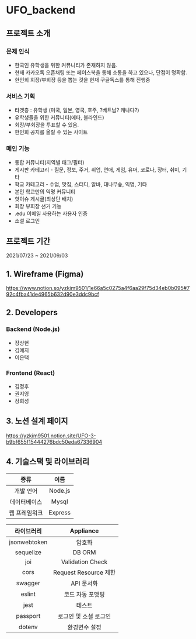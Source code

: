 # UFO_backend

## 프로젝트 소개
### 문제 인식
- 한국인 유학생을 위한 커뮤니티가 존재하지 않음.
- 현재 카카오톡 오픈채팅 또는 페이스북을 통해 소통을 하고 있으나, 단점이 명확함.
- 한인회 회장/부회장 등을 뽑는 것을 현재 구글독스를 통해 진행중

### 서비스 기획
- 타겟층 : 유학생 (미국, 일본, 영국, 호주, ?베트남? 캐나다?)
- 유학생들을 위한 커뮤니티(에타, 블라인드)
- 회장/부회장을 투표할 수 있음.
- 한인회 공지를 올릴 수 있는 사이트

### 메인 기능
- 통합 커뮤니티(지역별 태그/필터)
- 게시판 카테고리 - 질문, 정보, 주거, 취업, 연애, 게임, 유머, 코로나, 장터, 취미, 기타
- 학교 카테고리 - 수업, 맛집, 스터디, 알바, 대나무숲, 익명, 기타
- 본인 학교만의 익명 커뮤니티
- 핫이슈 게시글(최상단 배치)
- 회장 부회장 선거 기능
- .edu 이메일 사용하는 사용자 인증
- 소셜 로그인

## 프로젝트 기간
  2021/07/23 ~ 2021/09/03

## 1. Wireframe (Figma)
https://www.notion.so/yzkim9501/1e66a5c0275a4f6aa29f75d34eb0b095#792c4fba41de4965b632d90e3ddc9bcf

## 2. Developers

### Backend (Node.js)
  - 장상현
  - 김예지
  - 이은택

### Frontend (React)
  - 김정후
  - 권지영
  - 장희성

## 3. 노션 설계 페이지
https://yzkim9501.notion.site/UFO-3-b9bf655f15444276bdc50eda67336904

## 4. 기술스택 및 라이브러리

|     종류      |  이름   |
| :-----------: | :-----: |
|   개발 언어   | Node.js |
| 데이터베이스  | Mysql |
| 웹 프레임워크 | Express |

|  라이브러리  |       Appliance       |
| :----------: | :-------------------: |
| jsonwebtoken |        암호화         |
|   sequelize   | DB ORM |
|     joi      |   Validation Check    |
|     cors     | Request Resource 제한 |
|     swagger     | API 문서화 |
|     eslint     | 코드 자동 포맷팅 |
|     jest     | 테스트 |
|     passport     | 로그인 및 소셜 로그인 |
|     dotenv     | 환경변수 설정 |
